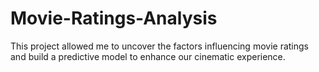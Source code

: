 # Movie-Ratings-Analysis
This project allowed me to uncover the factors influencing movie ratings and build a predictive model to enhance our cinematic experience. 
